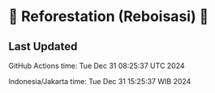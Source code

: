 
# 🌳 Reforestation (Reboisasi) 🌲

## Last Updated

GitHub Actions time: Tue Dec 31 08:25:37 UTC 2024

Indonesia/Jakarta time: Tue Dec 31 15:25:37 WIB 2024
